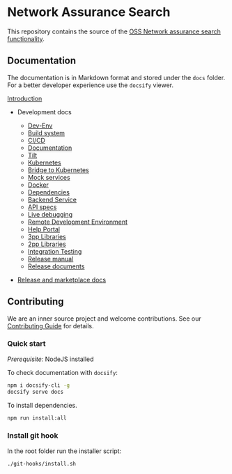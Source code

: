 # Network Assurance Search

This repository contains the source of the [OSS Network assurance search functionality](https://gerrit-gamma.gic.ericsson.se/#/admin/projects/OSS/com.ericsson.oss.air/eric-oss-network-assurance-search).

## Documentation

The documentation is in Markdown format and stored under the `docs` folder.
For a better developer experience use the `docsify` viewer.

[Introduction](/docs/homepage.md)

- Development docs

  - [Dev-Env](/docs/development/dev-env.md)
  - [Build system](/docs/development/build-system.md)
  - [CI/CD](/docs/development/cicd.md)
  - [Documentation](/docs/development/documentation.md)
  - [Tilt](/docs/development/tilt.md)
  - [Kubernetes](/docs/development/kubernetes.md)
  - [Bridge to Kubernetes](/docs/development/bridge-kubernetes.md)
  - [Mock services](/docs/development/mock-services.md)
  - [Docker](/docs/development/docker.md)
  - [Dependencies](/docs/development/dependencies.md)
  - [Backend Service](/docs/development/backend-service.md)
  - [API specs](/docs/api/api-specs.md)
  - [Live debugging](/docs/development/debugging.md)
  - [Remote Development Environment](/docs/development/remote-dev-env.md)
  - [Help Portal](/docs/development/help-portal.md)
  - [3pp Libraries](/docs/development/3pp-libraries.md)
  - [2pp Libraries](/docs/development/2pp-libraries.md)
  - [Integration Testing](/docs/development/integration-testing.md)
  - [Release manual](/docs/development/release-manual.md)
  - [Release documents](/docs/development/release-documents.md)

- [Release and marketplace docs](/docs/release/README.md)

## Contributing

We are an inner source project and welcome contributions. See our
[Contributing Guide](CONTRIBUTING.md) for details.

### Quick start

_Prerequisite:_ NodeJS installed

To check documentation with `docsify`:

```bash
npm i docsify-cli -g
docsify serve docs
```

To install dependencies.

```bash
npm run install:all
```

### Install git hook

In the root folder run the installer script:

```bash
./git-hooks/install.sh
```
